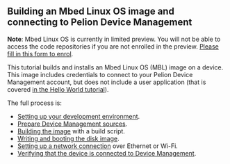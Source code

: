 <h2 id="mbl-pelion-connect">Building an Mbed Linux OS image and connecting to Pelion Device Management</h2>

<span class="notes">**Note**: Mbed Linux OS is currently in limited preview. You will not be able to access the code repositories if you are not enrolled in the preview. [Please fill in this form to enrol](https://os.mbed.com/linux-os/).</span>

This tutorial builds and installs an Mbed Linux OS (MBL) image on a device. This image includes credentials to connect to your Pelion Device Management account, but does not include a user application (that is covered [in the Hello World tutorial](../getting-started/tutorial-user-application.html)).

The full process is:

* [Setting up your development environment]().
* [Prepare Device Management sources](preparing-device-management-sources.html).
* [Building the image](building-an-mbl-image.html) with a build script.
* [Writing and booting the disk image](writing-and-booting-the-disk-image.html).
* [Setting up a network connection](setting-up-a-network-connection.html) over Ethernet or Wi-Fi.
* [Verifying that the device is connected to Device Management](verifying-that-the-device-is-connected-to-device-management.html).
